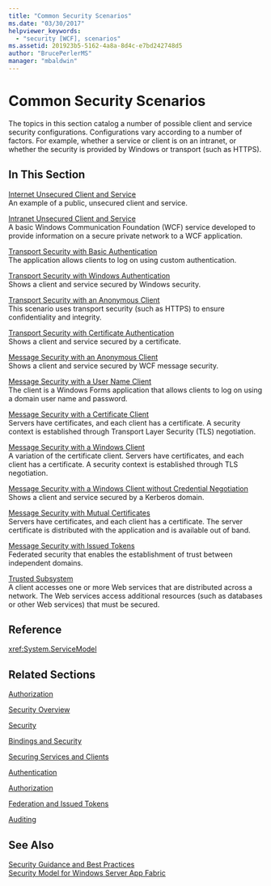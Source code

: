 ```yaml
---
title: "Common Security Scenarios"
ms.date: "03/30/2017"
helpviewer_keywords: 
  - "security [WCF], scenarios"
ms.assetid: 201923b5-5162-4a8a-8d4c-e7bd242748d5
author: "BrucePerlerMS"
manager: "mbaldwin"
---
```

# Common Security Scenarios
The topics in this section catalog a number of possible client and service security configurations. Configurations vary according to a number of factors. For example, whether a service or client is on an intranet, or whether the security is provided by Windows or transport (such as HTTPS).  
  
## In This Section  
 [Internet Unsecured Client and Service](../../../../docs/framework/wcf/feature-details/internet-unsecured-client-and-service.md)  
 An example of a public, unsecured client and service.  
  
 [Intranet Unsecured Client and Service](../../../../docs/framework/wcf/feature-details/intranet-unsecured-client-and-service.md)  
 A basic Windows Communication Foundation (WCF) service developed to provide information on a secure private network to a WCF application.  
  
 [Transport Security with Basic Authentication](../../../../docs/framework/wcf/feature-details/transport-security-with-basic-authentication.md)  
 The application allows clients to log on using custom authentication.  
  
 [Transport Security with Windows Authentication](../../../../docs/framework/wcf/feature-details/transport-security-with-windows-authentication.md)  
 Shows a client and service secured by Windows security.  
  
 [Transport Security with an Anonymous Client](../../../../docs/framework/wcf/feature-details/transport-security-with-an-anonymous-client.md)  
 This scenario uses transport security (such as HTTPS) to ensure confidentiality and integrity.  
  
 [Transport Security with Certificate Authentication](../../../../docs/framework/wcf/feature-details/transport-security-with-certificate-authentication.md)  
 Shows a client and service secured by a certificate.  
  
 [Message Security with an Anonymous Client](../../../../docs/framework/wcf/feature-details/message-security-with-an-anonymous-client.md)  
 Shows a client and service secured by WCF message security.  
  
 [Message Security with a User Name Client](../../../../docs/framework/wcf/feature-details/message-security-with-a-user-name-client.md)  
 The client is a Windows Forms application that allows clients to log on using a domain user name and password.  
  
 [Message Security with a Certificate Client](../../../../docs/framework/wcf/feature-details/message-security-with-a-certificate-client.md)  
 Servers have certificates, and each client has a certificate. A security context is established through Transport Layer Security (TLS) negotiation.  
  
 [Message Security with a Windows Client](../../../../docs/framework/wcf/feature-details/message-security-with-a-windows-client.md)  
 A variation of the certificate client. Servers have certificates, and each client has a certificate. A security context is established through TLS negotiation.  
  
 [Message Security with a Windows Client without Credential Negotiation](../../../../docs/framework/wcf/feature-details/message-security-with-a-windows-client-without-credential-negotiation.md)  
 Shows a client and service secured by a Kerberos domain.  
  
 [Message Security with Mutual Certificates](../../../../docs/framework/wcf/feature-details/message-security-with-mutual-certificates.md)  
 Servers have certificates, and each client has a certificate. The server certificate is distributed with the application and is available out of band.  
  
 [Message Security with Issued Tokens](../../../../docs/framework/wcf/feature-details/message-security-with-issued-tokens.md)  
 Federated security that enables the establishment of trust between independent domains.  
  
 [Trusted Subsystem](../../../../docs/framework/wcf/feature-details/trusted-subsystem.md)  
 A client accesses one or more Web services that are distributed across a network. The Web services access additional resources (such as databases or other Web services) that must be secured.  
  
## Reference  
 <xref:System.ServiceModel>  
  
## Related Sections  
 [Authorization](../../../../docs/framework/wcf/feature-details/authorization-in-wcf.md)  
  
 [Security Overview](../../../../docs/framework/wcf/feature-details/security-overview.md)  
  
 [Security](../../../../docs/framework/wcf/feature-details/security.md)  
  
 [Bindings and Security](../../../../docs/framework/wcf/feature-details/bindings-and-security.md)  
  
 [Securing Services and Clients](../../../../docs/framework/wcf/feature-details/securing-services-and-clients.md)  
  
 [Authentication](../../../../docs/framework/wcf/feature-details/authentication-in-wcf.md)  
  
 [Authorization](../../../../docs/framework/wcf/feature-details/authorization-in-wcf.md)  
  
 [Federation and Issued Tokens](../../../../docs/framework/wcf/feature-details/federation-and-issued-tokens.md)  
  
 [Auditing](../../../../docs/framework/wcf/feature-details/auditing-security-events.md)  
  
## See Also  
 [Security Guidance and Best Practices](../../../../docs/framework/wcf/feature-details/security-guidance-and-best-practices.md)  
 [Security Model for Windows Server App Fabric](https://go.microsoft.com/fwlink/?LinkID=201279&clcid=0x409)
